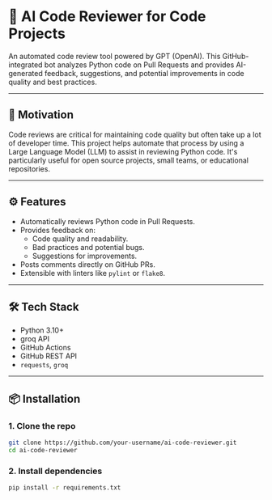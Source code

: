 # 🤖 AI Code Reviewer for Code Projects

An automated code review tool powered by GPT (OpenAI). This GitHub-integrated bot analyzes Python code on Pull Requests and provides AI-generated feedback, suggestions, and potential improvements in code quality and best practices.

---

## 🚀 Motivation

Code reviews are critical for maintaining code quality but often take up a lot of developer time. This project helps automate that process by using a Large Language Model (LLM) to assist in reviewing Python code. It's particularly useful for open source projects, small teams, or educational repositories.

---

## ⚙️ Features

- Automatically reviews Python code in Pull Requests.
- Provides feedback on:
  - Code quality and readability.
  - Bad practices and potential bugs.
  - Suggestions for improvements.
- Posts comments directly on GitHub PRs.
- Extensible with linters like `pylint` or `flake8`.

---

## 🛠️ Tech Stack

- Python 3.10+
- groq API
- GitHub Actions
- GitHub REST API
- `requests`, `groq`

---

## 📦 Installation

### 1. Clone the repo

```bash
git clone https://github.com/your-username/ai-code-reviewer.git
cd ai-code-reviewer
```
### 2. Install dependencies

```bash
pip install -r requirements.txt
```
